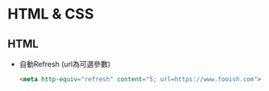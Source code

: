 # HTML & CSS

## HTML

* 自動Refresh (url為可選參數)

  ```HTML
  <meta http-equiv="refresh" content="5; url=https://www.fooish.com">
  ```
